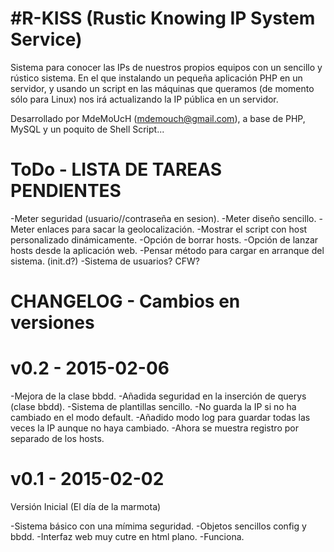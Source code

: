 #R-KISS (Rustic Knowing IP System Service)
=========================================

Sistema para conocer las IPs de nuestros propios equipos con un sencillo
y rústico sistema. En el que instalando un pequeña aplicación PHP en un
servidor, y usando un script en las máquinas que queramos (de momento
sólo para Linux) nos irá actualizando la IP pública en un servidor.


Desarrollado por MdeMoUcH (mdemouch@gmail.com),
a base de PHP, MySQL y un poquito de Shell Script...





ToDo - LISTA DE TAREAS PENDIENTES
=================================

-Meter seguridad (usuario//contraseña en sesion).
-Meter diseño sencillo.
-Meter enlaces para sacar la geolocalización.
-Mostrar el script con host personalizado dinámicamente.
-Opción de borrar hosts.
-Opción de lanzar hosts desde la aplicación web.
-Pensar método para cargar en arranque del sistema. (init.d?)
-Sistema de usuarios? CFW?





CHANGELOG - Cambios en versiones
================================


v0.2 - 2015-02-06
=================

-Mejora de la clase bbdd.
-Añadida seguridad en la inserción de querys (clase bbdd).
-Sistema de plantillas sencillo.
-No guarda la IP si no ha cambiado en el modo default.
-Añadido modo log para guardar todas las veces la IP aunque no haya cambiado.
-Ahora se muestra registro por separado de los hosts.


v0.1 - 2015-02-02 
=================
Versión Inicial (El día de la marmota)

-Sistema básico con una mímima seguridad.
-Objetos sencillos config y bbdd.
-Interfaz web muy cutre en html plano.
-Funciona.

